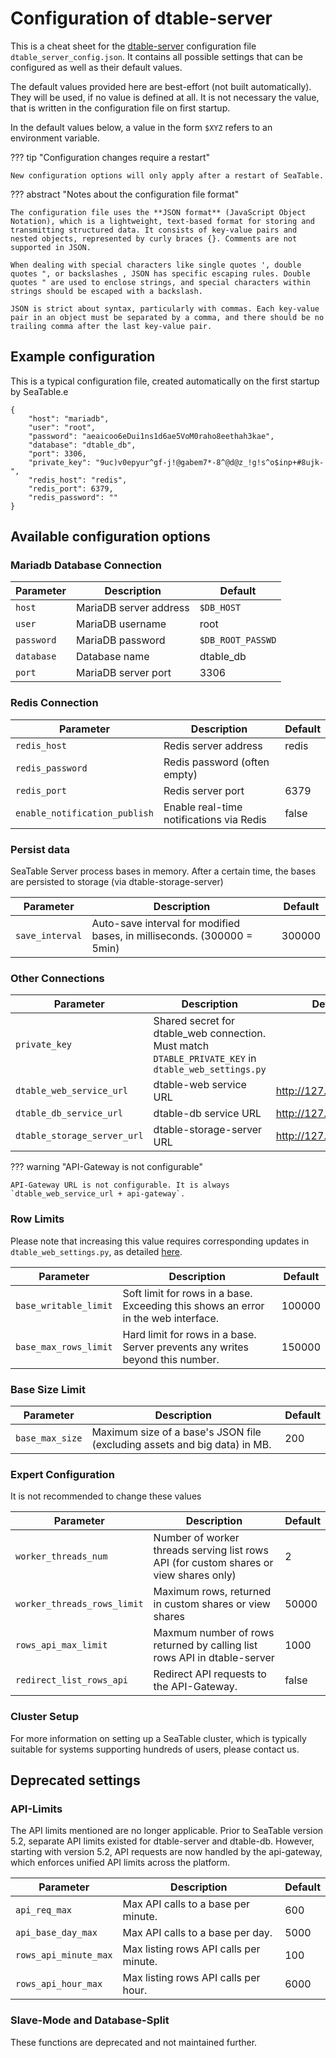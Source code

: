 # Configuration of dtable-server

This is a cheat sheet for the [dtable-server](/introduction/architecture/#seatable-server-container) configuration file `dtable_server_config.json`. It contains all possible settings that can be configured as well as their default values.

The default values provided here are best-effort (not built automatically). They will be used, if no value is defined at all. It is not necessary the value, that is written in the configuration file on first startup.

In the default values below, a value in the form `$XYZ` refers to an environment variable.

??? tip "Configuration changes require a restart"

    New configuration options will only apply after a restart of SeaTable.

??? abstract "Notes about the configuration file format"

    The configuration file uses the **JSON format** (JavaScript Object Notation), which is a lightweight, text-based format for storing and transmitting structured data. It consists of key-value pairs and nested objects, represented by curly braces {}. Comments are not supported in JSON.

    When dealing with special characters like single quotes ', double quotes ", or backslashes , JSON has specific escaping rules. Double quotes " are used to enclose strings, and special characters within strings should be escaped with a backslash.

    JSON is strict about syntax, particularly with commas. Each key-value pair in an object must be separated by a comma, and there should be no trailing comma after the last key-value pair.

## Example configuration

This is a typical configuration file, created automatically on the first startup by SeaTable.e

```
{
    "host": "mariadb",
    "user": "root",
    "password": "aeaicoo6eDui1ns1d6ae5VoM0raho8eethah3kae",
    "database": "dtable_db",
    "port": 3306,
    "private_key": "9uc)v0epyur^gf-j!@gabem7*-8^@d@z_!g!s^o$inp+#8ujk-",
    "redis_host": "redis",
    "redis_port": 6379,
    "redis_password": ""
}
```

## Available configuration options

### Mariadb Database Connection

| Parameter  | Description            | Default           |
| ---------- | ---------------------- | ----------------- |
| `host`     | MariaDB server address | `$DB_HOST`        |
| `user`     | MariaDB username       | root              |
| `password` | MariaDB password       | `$DB_ROOT_PASSWD` |
| `database` | Database name          | dtable_db         |
| `port`     | MariaDB server port    | 3306              |

### Redis Connection

| Parameter                     | Description                              | Default |
| ----------------------------- | ---------------------------------------- | ------- |
| `redis_host`                  | Redis server address                     | redis   |
| `redis_password`              | Redis password (often empty)             |         |
| `redis_port`                  | Redis server port                        | 6379    |
| `enable_notification_publish` | Enable real-time notifications via Redis | false   |

### Persist data

SeaTable Server process bases in memory. After a certain time, the bases are persisted to storage (via dtable-storage-server)

| Parameter       | Description                                                             | Default |
| --------------- | ----------------------------------------------------------------------- | ------- |
| `save_interval` | Auto-save interval for modified bases, in milliseconds. (300000 = 5min) | 300000  |

### Other Connections

| Parameter                   | Description                                                                                          | Default                |
| --------------------------- | ---------------------------------------------------------------------------------------------------- | ---------------------- |
| `private_key`               | Shared secret for dtable_web connection. Must match `DTABLE_PRIVATE_KEY` in `dtable_web_settings.py` |                        |
| `dtable_web_service_url`    | dtable-web service URL                                                                               | http://127.0.0.1:8000/ |
| `dtable_db_service_url`     | dtable-db service URL                                                                                | http://127.0.0.1:7777/ |
| `dtable_storage_server_url` | dtable-storage-server URL                                                                            | http://127.0.0.1:6666/ |

??? warning "API-Gateway is not configurable"

    API-Gateway URL is not configurable. It is always `dtable_web_service_url + api-gateway`.

### Row Limits

Please note that increasing this value requires corresponding updates in `dtable_web_settings.py`, as detailed [here](../configuration/base-rows-limit.md).

| Parameter             | Description                                                                        | Default |
| --------------------- | ---------------------------------------------------------------------------------- | ------- |
| `base_writable_limit` | Soft limit for rows in a base. Exceeding this shows an error in the web interface. | 100000  |
| `base_max_rows_limit` | Hard limit for rows in a base. Server prevents any writes beyond this number.      | 150000  |

### Base Size Limit

| Parameter       | Description                                                               | Default |
| --------------- | ------------------------------------------------------------------------- | ------- |
| `base_max_size` | Maximum size of a base's JSON file (excluding assets and big data) in MB. | 200     |

### Expert Configuration

It is not recommended to change these values

| Parameter                   | Description                                                                            | Default |
| --------------------------- | -------------------------------------------------------------------------------------- | ------- |
| `worker_threads_num`        | Number of worker threads serving list rows API (for custom shares or view shares only) | 2       |
| `worker_threads_rows_limit` | Maximum rows, returned in custom shares or view shares                                 | 50000   |
| `rows_api_max_limit`        | Maxmum number of rows returned by calling list rows API in dtable-server               | 1000    |
| `redirect_list_rows_api`    | Redirect API requests to the API-Gateway.                                              | false   |

### Cluster Setup

For more information on setting up a SeaTable cluster, which is typically suitable for systems supporting hundreds of users, please contact us.

## Deprecated settings

### API-Limits

The API limits mentioned are no longer applicable. Prior to SeaTable version 5.2, separate API limits existed for dtable-server and dtable-db. However, starting with version 5.2, API requests are now handled by the api-gateway, which enforces unified API limits across the platform.

| Parameter             | Description                            | Default |
| --------------------- | -------------------------------------- | ------- |
| `api_req_max`         | Max API calls to a base per minute.    | 600     |
| `api_base_day_max`    | Max API calls to a base per day.       | 5000    |
| `rows_api_minute_max` | Max listing rows API calls per minute. | 100     |
| `rows_api_hour_max`   | Max listing rows API calls per hour.   | 6000    |

### Slave-Mode and Database-Split

These functions are deprecated and not maintained further.
